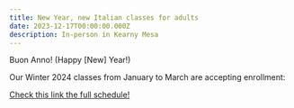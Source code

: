 ```yaml
---
title: New Year, new Italian classes for adults
date: 2023-12-17T00:00:00.000Z
description: In-person in Kearny Mesa
---
```


Buon Anno! (Happy [New] Year!)

Our Winter 2024 classes from January to March are accepting enrollment:

[Check this link the full schedule!](/adults)

